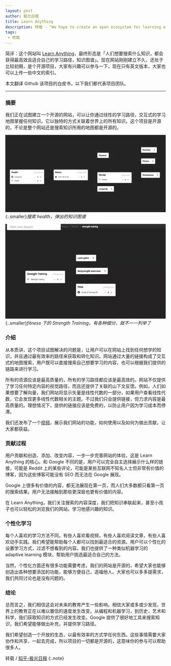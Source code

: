```yaml
---
layout: post
author: 极光日报
title: Learn Anything
description: 转载 - "We hope to create an open ecosystem for learning anything in the most efficient way so that no one gets left behind in the age of Artificial Intelligence and has the necessary skills and knowledge to do meaningful work and push our sum of human knowledge forward."
tags:
 - 转载
---
```


简评：这个网站叫 [Learn Anything](https://learn-anything.xyz/)，最终形态是「人们想要搜索什么知识，都会获得最高效且适合自己的学习路径，知识图谱」。现在网站刚刚建立不久，还处于比较初期，是个开源项目，大家有兴趣可以参与一下，现在只有英文版本，大家也可以上传一些中文的索引。

<!--more-->

本文翻译 Github 该项目的白皮书，以下我们都代表项目团队。

---

### 摘要

我们正在试图建立一个开源的网站，可以让你通过线性的学习路径，交互式的学习地图掌握任何知识。它以独特的方式关联着世界上的所有知识。这个项目是开源的，不论是整个网站还是搜索知识所用的地图都是开源的。

![](/media/files/WEBP/health.webp){:.smaller}*搜索 health，弹出的知识图谱*

![](/media/files/WEBP/strength.webp){:.smaller}*fitness 下的 Strength Training，有各种细分，就不一一列举了*

### 介绍

从本质讲，这个项目试图解决的问题是，让用户可以在网站上找到任何想学的知识，并且通过最有效率的路径来获取和转化知识。网站通过大量的链接构成了交互式的地图搜索，用户既可以直接搜索自己想要学习的内容，也可以根据我们提供的链路来进行学习。

所有的资源应该是最高质量的，所有的学习路径都应该是最高效的。网站不仅提供了学习任何特定内容的视觉路径，而且还提供了关联的山下文反馈。例如，人们如果想要了解向量，我们网站将显示矢量是线性代数的一部分，如果用户查看线性代数，它会发现更多线性代数相关的主题。不过我们只会提供链接，但力求内容是最高质量的。理想情况下，提供的链接应该是免费的，以防止用户因为学习成本而停滞。

我们还发布了一个[视频](https://zhuanlan.zhihu.com/p/31906443)，展示我们网站的功能，如何使用以及如何为做出贡献，让大家都获益。

### 贡献过程

用户贡献和创造、添加、改变内容，一步一步完善网站的体验，这是 Learn Anything 的核心。和 Google 不同的是，用户可以完全自主选择展示什么样的链接，可能是 Reddit 上的某些评论，可能是某些互联网不知名人士但非常有价值的博客，因为这些博客可能没有 SEO 而无法在 Google 展现。

Google 上很多有价值的内容，都无法展现在第一页，而人们大多数都只看第一页的搜索结果。用户无法接触到那些更深层也更有价值的内容。

在 Learn Anything，我们关注搜索的内容深度，我们把知识串联起来，甚至小孩子也可以轻松的浏览我们的网站，学习他感兴趣的知识。

### 个性化学习

每个人喜欢的学习方法不同。有些人喜欢看视频，有些人喜欢阅读文章，有些人喜欢动手实践。我们希望能帮助每个人都可以找到最适合的资源。用户可以个性化的设置学习方式，过滤不想看到的内容。我们也提供了一种类似机器学习的 adaptive learning 模块，帮助用户挑选最适合自己的方法。

当然，个性化方面还有很多功能需要考虑，我们的网站是开源的，希望大家也能够创造出各种想要添加的功能，能够方便自己，造福他人。大家也可以多多提需求，我们共同讨论也是没有问题的。

### 结论

总而言之，我们相信这会对未来的教育产生一些影响。相信大家或多或少发现，世界上的教育正在以难以置信的速度发生改变。从编程和机器学习，到历史，艺术和科学，我们获取知识的方式已经发生改变。Google 提供了很好地工具来搜索知识，我们希望能够做出补充，并提供学习路径。

我们希望创造一个开放的生态，以最有效率的方式学任何东西。这些事情需要大家协作和共享，一起去完成，所以项目的一切都是开源的，这意味你的参与可以帮助很多人。

转载 / [知乎-极光日报](https://zhuanlan.zhihu.com/p/31906443)
{:.note}
